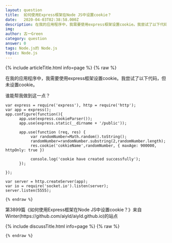 ```yaml
---
layout: question
title:  如何使用Express框架在Node JS中设置cookie？
date:   2020-04-03T02:38:58.000Z
description: 在我的应用程序中，我需要使用express框架设置cookie。我尝试了以下代码，但未设置cookie。谁能帮我做到这一点？var express...
img: 
author: 古一Green
category: question
answer: 0
tags: Node.js的 Node.js
topic: Node.js
---
```

<div class="article-root">
  <div class="article">
    {% include articleTitle.html info=page %}
    {% raw %}
    <div class="article-content"><p><font style="vertical-align: inherit;"><font style="vertical-align: inherit;">在我的应用程序中，我需要使用express框架设置cookie。我尝试了以下代码，但未设置cookie。</font></font></p>

<p><font style="vertical-align: inherit;"><font style="vertical-align: inherit;">谁能帮我做到这一点？</font></font></p>

<pre><code>var express = require('express'), http = require('http');<font></font>
var app = express();<font></font>
app.configure(function(){<font></font>
      app.use(express.cookieParser());<font></font>
      app.use(express.static(__dirname + '/public'));<font></font>
<font></font>
      app.use(function (req, res) {<font></font>
           var randomNumber=Math.random().toString();<font></font>
           randomNumber=randomNumber.substring(2,randomNumber.length);<font></font>
           res.cookie('cokkieName',randomNumber, { maxAge: 900000, httpOnly: true })<font></font>
<font></font>
           console.log('cookie have created successfully');<font></font>
      });<font></font>
<font></font>
});<font></font>
<font></font>
var server = http.createServer(app);<font></font>
var io = require('socket.io').listen(server);<font></font>
server.listen(5555);<font></font>
</code></pre></div>
    {% endraw %}
  </div>
  <p class="winter_mark">第3899篇《如何使用Express框架在Node JS中设置cookie？》来自Winter(https://github.com/aiyld/aiyld.github.io)的站点</p>
  <div class="discuss-wrapper">
    {% include discussTitle.html info=page %}
    {% raw %}
    
    {% endraw %}
  </div>
<div>
